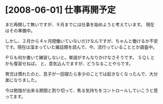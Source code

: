 # [2008-06-01] 仕事再開予定


まだ再開して無いですが、９月までには仕事を始めようと考えています。
現在はその準備中。

しかし、２月から４ヶ月間働いていないだけなんですが、ちゃんと働けるか不安です。現在は溜まっていた雑誌類を読んで、今、流行っていることとか調査中。

ＰＧも何か書いて練習しないと。単語がすんなりかけなさそうです。
ＳＱＬとかも復習せねば。
と、意気込んでますが、どうなることやらです。

育児は慣れたのと、息子が一回寝たら多少のことでは起きなくなったんで、大分楽になりました。

今は勉強が出来る期間と割り切って、焦る気持ちをコントロールしていこうと思ってます。

